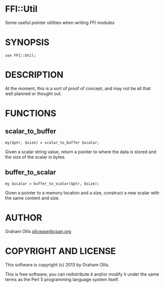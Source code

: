 # FFI::Util

Some useful pointer utilities when writing FFI modules

# SYNOPSIS

    use FFI::Util;

# DESCRIPTION

At the moment, this is a sort of proof of concept, and may not be
all that well planned or thought out.

# FUNCTIONS

## scalar\_to\_buffer

    my($ptr, $size) = scalar_to_buffer $scalar;

Given a scalar string value, return a pointer to where the data is stored
and the size of the scalar in bytes.

## buffer\_to\_scalar

    my $scalar = buffer_to_scalar($ptr, $size);

Given a pointer to a memory location and a size, construct a new scalar
with the same content and size.

# AUTHOR

Graham Ollis <plicease@cpan.org>

# COPYRIGHT AND LICENSE

This software is copyright (c) 2013 by Graham Ollis.

This is free software; you can redistribute it and/or modify it under
the same terms as the Perl 5 programming language system itself.
